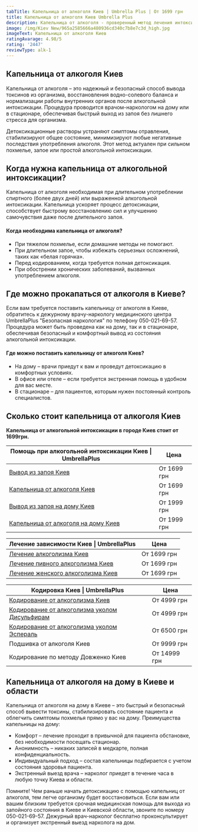```yaml
---
tabTitle: Капельница от алкоголя Киев | Umbrella Plus | От 1699 грн
title: Капельница от алкоголя Киев Umbrella Plus
description: Капельница от алкоголя - проверенный метод лечения интоксикации
image: /img/Kiev New/965a2585666a480936cd340c7b8e7c3d_high.jpg
imageText: Капельница от алкоголя Киев
ratingAvarage: 4.98/5
rating: '2447'
reviewType: alk-1
---
```


## Капельница от алкоголя Киев

Капельница от алкоголя – это надежный и безопасный способ вывода токсинов из организма, восстановления водно-солевого баланса и нормализации работы внутренних органов после алкогольной интоксикации. Процедура проводится врачом-наркологом на дому или в стационаре, обеспечивая быстрый выход из запоя без лишнего стресса для организма.

Детоксикационные растворы устраняют симптомы отравления, стабилизируют общее состояние, минимизируют любые негативные последствия употребления алкоголя. Этот метод актуален при сильном похмелье, запое или простой алкогольной интоксикации.

## Когда нужна капельница от алкогольной интоксикации?

Капельница от алкоголя необходимая при длительном употреблении спиртного (более двух дней) или выраженной алкогольной интоксикации. Капельница ускоряет процесс детоксикации, способствует быстрому восстановлению сил и улучшению самочувствия даже после длительного запоя.

#### Когда необходима капельница от алкоголя?

* При тяжелом похмелье, если домашние методы не помогают.
* При длительном запое, чтобы избежать серьезных осложнений, таких как «белая горячка».
* Перед кодированием, когда требуется полная детоксикация.
* При обострении хронических заболеваний, вызванных употреблением алкоголя.

## Где можно прокапаться от алкоголя в Киеве?

Если вам требуется поставить капельницу от алкоголя в Киеве, обратитесь к дежурному врачу-наркологу медицинского центра UmbrellaPlus "Безопасная наркология" по телефону 050-021-69-57. Процедура может быть проведена как на дому, так и в стационаре, обеспечивая безопасный и комфортный вывод из состояния алкогольной интоксикации.

#### Где можно поставить капельницу от алкоголя Киев?

* На дому – врачи приедут к вам и проведут детоксикацию в комфортных условиях.
* В офисе или отеле – если требуется экстренная помощь в удобном для вас месте.
* В стационаре – для пациентов, которым нужен постоянный контроль специалистов.

## Сколько стоит капельница от алкоголя Киев

**Капельница от алкогольной интоксикации в городе Киев стоит от 1699грн.**

| Помощь при алкогольной интоксикации Киев \| UmbrellaPlus                                                     | Цена        |
| ------------------------------------------------------------------------------------------------------------ | ----------- |
| [Вывод из запоя Киев](https://umbrella-plus.com.ua/kiev/vivod-iz-zapoia-kiev/)                               | От 1699 грн |
| [Капельница от алкоголя Киев](https://umbrella-plus.com.ua/kiev/kapelnica_ot_alkogola_kiev/)                 | От 1699 грн |
| [Вывод из запоя на дому Киев](https://umbrella-plus.com.ua/kiev/vivod-iz-zapoia-na-domy-kiev/)               | От 1999 грн |
| [Капельница от алкоголя на дому Киев](https://umbrella-plus.com.ua/kiev/kapelnica_ot_alkogola_na_domy_kiev/) | От 1999 грн |

| Лечение зависимости Киев \| UmbrellaPlus                                                                   | Цена        |
| ---------------------------------------------------------------------------------------------------------- | ----------- |
| [Лечение алкоголизма Киев](https://umbrella-plus.com.ua/kiev/lechenie-alkogolizma-kiev/)                   | От 1699 грн |
| [Лечение пивного алкоголизма Киев](https://umbrella-plus.com.ua/kiev/lechenie-pivnogi-alkogolizma-kiev/)   | От 1699 грн |
| [Лечение женского алкоголизма Киев](https://umbrella-plus.com.ua/kiev/lechenie-jenskogo-alkogolizma-kiev/) | От 1699 грн |

| Кодировка Киев \| UmbrellaPlus                                                                                             | Цена         |
| -------------------------------------------------------------------------------------------------------------------------- | ------------ |
| [Кодирование от алкоголизма Киев](https://umbrella-plus.com.ua/kiev/kodirovka-ot-alkogolia-kiev/)                          | От 4999 грн  |
| [Кодирование от алкоголизма уколом Дисульфирам](https://umbrella-plus.com.ua/kiev/kodirovka-ot-alkogolia-disulfiram-kiev/) | От 4999 грн  |
| [Кодирование от алкоголизма уколом Эспераль](https://umbrella-plus.com.ua/kiev/kodirovka-ot-alkogolizma-espiarl-kiev/)     | От 6500 грн  |
| Подшивка от алкоголя Киев                                                                                                  | От 9999 грн  |
| Кодирование по методу Довженко Киев                                                                                        | От 14999 грн |

## Капельница от алкоголя на дому в Киеве и области

Капельница от алкоголя на дому в Киеве – это быстрый и безопасный способ вывести токсины, стабилизировать состояние пациента и облегчить симптомы похмелья прямо у вас на дому. Преимущества капельницы на дому:

* Комфорт – лечение проходит в привычной для пациента обстановке, без необходимости посещать стационар.
* Анонимность – никаких записей в медкарте, полная конфиденциальность.
* Индивидуальный подход – состав капельницы подбирается с учетом состояния здоровья пациента.
* Экстренный выезд врача – нарколог приедет в течение часа в любую точку Киева и области.

Помните! Чем раньше начать детоксикацию с помощью капельниц от алкоголя, тем легче организму будет восстановиться. Если вам или вашим близким требуется срочная медицинская помощь для выхода из запойного состояния в Киеве и Киевской области, звоните по номеру 050-021-69-57. Дежурный врач-нарколог бесплатно проконсультирует и организует экстренный выезд нарколога на дом.
